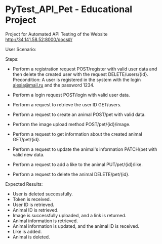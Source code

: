 # PyTest_API_Pet - Educational Project


Project for Automated API Testing of the Website http://34.141.58.52:8000/docs#/

User Scenario:

Steps:

- Perform a registration request POST/register with valid user data and then delete the created user with the request DELETE/users/{id}.
Precondition: A user is registered in the system with the login alesia@mail.ru and the password 1234.

- Perform a login request POST/login with valid user data.

- Perform a request to retrieve the user ID GET/users.

- Perform a request to create an animal POST/pet with valid data.

- Perform the image upload method POST/pet/{id}/image.

- Perform a request to get information about the created animal GET/pet/{id}.

- Perform a request to update the animal's information PATCH/pet with valid new data.

- Perform a request to add a like to the animal PUT/pet/{id}/like.

- Perform a request to delete the animal DELETE/pet/{id}.

Expected Results:

- User is deleted successfully.
- Token is received.
- User ID is retrieved.
- Animal ID is retrieved.
- Image is successfully uploaded, and a link is returned.
- Animal information is retrieved.
- Animal information is updated, and the animal ID is received.
- Like is added.
- Animal is deleted.
